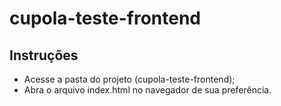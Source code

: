 # cupola-teste-frontend

## Instruções ##
- Acesse a pasta do projeto (cupola-teste-frontend);
- Abra o arquivo index.html no navegador de sua preferência.
